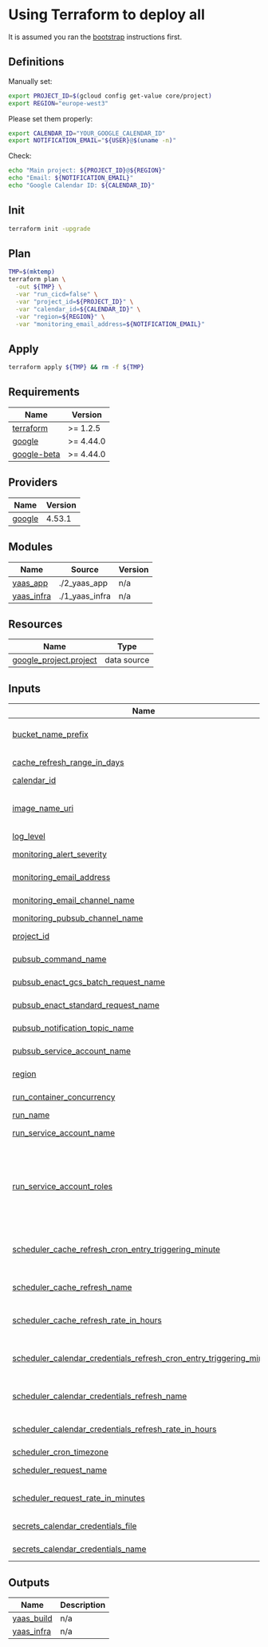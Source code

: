 # Using Terraform to deploy all

It is assumed you ran the [bootstrap](../bootstrap/README.md) instructions first.

## Definitions

Manually set:

```bash
export PROJECT_ID=$(gcloud config get-value core/project)
export REGION="europe-west3"
```

Please set them properly:

```bash
export CALENDAR_ID="YOUR_GOOGLE_CALENDAR_ID"
export NOTIFICATION_EMAIL="${USER}@$(uname -n)"
```

Check:

```bash
echo "Main project: ${PROJECT_ID}@${REGION}"
echo "Email: ${NOTIFICATION_EMAIL}"
echo "Google Calendar ID: ${CALENDAR_ID}"
```

## Init

```bash
terraform init -upgrade
```

## Plan

```bash
TMP=$(mktemp)
terraform plan \
  -out ${TMP} \
  -var "run_cicd=false" \
  -var "project_id=${PROJECT_ID}" \
  -var "calendar_id=${CALENDAR_ID}" \
  -var "region=${REGION}" \
  -var "monitoring_email_address=${NOTIFICATION_EMAIL}"
```

## Apply

```bash
terraform apply ${TMP} && rm -f ${TMP}
```

<!-- BEGINNING OF PRE-COMMIT-TERRAFORM DOCS HOOK -->
## Requirements

| Name | Version |
|------|---------|
| <a name="requirement_terraform"></a> [terraform](#requirement\_terraform) | >= 1.2.5 |
| <a name="requirement_google"></a> [google](#requirement\_google) | >= 4.44.0 |
| <a name="requirement_google-beta"></a> [google-beta](#requirement\_google-beta) | >= 4.44.0 |

## Providers

| Name | Version |
|------|---------|
| <a name="provider_google"></a> [google](#provider\_google) | 4.53.1 |

## Modules

| Name | Source | Version |
|------|--------|---------|
| <a name="module_yaas_app"></a> [yaas\_app](#module\_yaas\_app) | ./2_yaas_app | n/a |
| <a name="module_yaas_infra"></a> [yaas\_infra](#module\_yaas\_infra) | ./1_yaas_infra | n/a |

## Resources

| Name | Type |
|------|------|
| [google_project.project](https://registry.terraform.io/providers/hashicorp/google/latest/docs/data-sources/project) | data source |

## Inputs

| Name | Description | Type | Default | Required |
|------|-------------|------|---------|:--------:|
| <a name="input_bucket_name_prefix"></a> [bucket\_name\_prefix](#input\_bucket\_name\_prefix) | Prefix to name the YAAS artefacts bucket, the suffix is the project numerical ID. | `string` | `"yaas-app"` | no |
| <a name="input_cache_refresh_range_in_days"></a> [cache\_refresh\_range\_in\_days](#input\_cache\_refresh\_range\_in\_days) | How many days, in the future, to cache events for. | `number` | `3` | no |
| <a name="input_calendar_id"></a> [calendar\_id](#input\_calendar\_id) | YAAS Google Calendar ID to use | `string` | n/a | yes |
| <a name="input_image_name_uri"></a> [image\_name\_uri](#input\_image\_name\_uri) | YAAS docker application image URI. E.g.: LOCATION-docker.pkg.dev/PROJECT\_ID/yaas-docker/yaas:latest | `string` | `"us-docker.pkg.dev/cloudrun/container/hello"` | no |
| <a name="input_log_level"></a> [log\_level](#input\_log\_level) | YAAS Cloud Run log level. | `string` | `"INFO"` | no |
| <a name="input_monitoring_alert_severity"></a> [monitoring\_alert\_severity](#input\_monitoring\_alert\_severity) | Severity, included, above which it should generate an alert. | `string` | `"ERROR"` | no |
| <a name="input_monitoring_email_address"></a> [monitoring\_email\_address](#input\_monitoring\_email\_address) | When there is a failure, it needs to send the alert to a specific email. | `string` | n/a | yes |
| <a name="input_monitoring_email_channel_name"></a> [monitoring\_email\_channel\_name](#input\_monitoring\_email\_channel\_name) | Runtime monitoring channel name to email. | `string` | `"yaas-build-email-monitoring-channel"` | no |
| <a name="input_monitoring_pubsub_channel_name"></a> [monitoring\_pubsub\_channel\_name](#input\_monitoring\_pubsub\_channel\_name) | Runtime monitoring channel name. | `string` | `"yaas-build-pubsub-monitoring-channel"` | no |
| <a name="input_project_id"></a> [project\_id](#input\_project\_id) | Project ID where to deploy and source of data. | `string` | n/a | yes |
| <a name="input_pubsub_command_name"></a> [pubsub\_command\_name](#input\_pubsub\_command\_name) | Name of the Pub/Sub topic to send commands to. | `string` | `"yaas-command"` | no |
| <a name="input_pubsub_enact_gcs_batch_request_name"></a> [pubsub\_enact\_gcs\_batch\_request\_name](#input\_pubsub\_enact\_gcs\_batch\_request\_name) | Name of the Pub/Sub topic to send GCS based batch scaling requests. | `string` | `"yaas-enact-gcs-batch-request"` | no |
| <a name="input_pubsub_enact_standard_request_name"></a> [pubsub\_enact\_standard\_request\_name](#input\_pubsub\_enact\_standard\_request\_name) | Name of the Pub/Sub topic to send specific scaling requests. | `string` | `"yaas-enact-standard-request"` | no |
| <a name="input_pubsub_notification_topic_name"></a> [pubsub\_notification\_topic\_name](#input\_pubsub\_notification\_topic\_name) | Name of the Pub/Sub topic to send runtime notification about errors. | `string` | `"yaas-notifications"` | no |
| <a name="input_pubsub_service_account_name"></a> [pubsub\_service\_account\_name](#input\_pubsub\_service\_account\_name) | Service account to be used by Pub/Sub to trigger YAAS. | `string` | `"yaas-pubsub-sa"` | no |
| <a name="input_region"></a> [region](#input\_region) | Default region where to create resources. | `string` | `"us-central1"` | no |
| <a name="input_run_container_concurrency"></a> [run\_container\_concurrency](#input\_run\_container\_concurrency) | YAAS Cloud Run container concurrency. | `number` | `80` | no |
| <a name="input_run_name"></a> [run\_name](#input\_run\_name) | YAAS Cloud Run name. | `string` | `"yaas-run"` | no |
| <a name="input_run_service_account_name"></a> [run\_service\_account\_name](#input\_run\_service\_account\_name) | YAAS Cloud Run Service Account identity | `string` | `"yaas-run-sa"` | no |
| <a name="input_run_service_account_roles"></a> [run\_service\_account\_roles](#input\_run\_service\_account\_roles) | All admin roles required to let YAAS manage resources | `list(string)` | <pre>[<br>  "roles/compute.instanceAdmin.v1",<br>  "roles/cloudfunctions.admin",<br>  "roles/cloudsql.admin",<br>  "roles/run.admin",<br>  "roles/iam.serviceAccountUser"<br>]</pre> | no |
| <a name="input_scheduler_cache_refresh_cron_entry_triggering_minute"></a> [scheduler\_cache\_refresh\_cron\_entry\_triggering\_minute](#input\_scheduler\_cache\_refresh\_cron\_entry\_triggering\_minute) | YAAS calendar cache refresh triggering minute. Please only change if you know what you are doing. | `number` | `17` | no |
| <a name="input_scheduler_cache_refresh_name"></a> [scheduler\_cache\_refresh\_name](#input\_scheduler\_cache\_refresh\_name) | Name of the Cloud Scheduler that triggers YAAS calendar cache refresh | `string` | `"yaas-cache-refresh"` | no |
| <a name="input_scheduler_cache_refresh_rate_in_hours"></a> [scheduler\_cache\_refresh\_rate\_in\_hours](#input\_scheduler\_cache\_refresh\_rate\_in\_hours) | YAAS calendar cache refresh rate in hours, i.e., how many hours after a refresh to repeat it. | `number` | `6` | no |
| <a name="input_scheduler_calendar_credentials_refresh_cron_entry_triggering_minute"></a> [scheduler\_calendar\_credentials\_refresh\_cron\_entry\_triggering\_minute](#input\_scheduler\_calendar\_credentials\_refresh\_cron\_entry\_triggering\_minute) | YAAS calendar calendar credentials refresh triggering minute. Please only change if you know what you are doing. | `number` | `13` | no |
| <a name="input_scheduler_calendar_credentials_refresh_name"></a> [scheduler\_calendar\_credentials\_refresh\_name](#input\_scheduler\_calendar\_credentials\_refresh\_name) | Name of the Cloud Scheduler that triggers YAAS calendar credentials refresh | `string` | `"yaas-calendar-credentials-refresh"` | no |
| <a name="input_scheduler_calendar_credentials_refresh_rate_in_hours"></a> [scheduler\_calendar\_credentials\_refresh\_rate\_in\_hours](#input\_scheduler\_calendar\_credentials\_refresh\_rate\_in\_hours) | YAAS calendar credentials refresh rate in hours, i.e., how many hours after a refresh to repeat it. | `number` | `4` | no |
| <a name="input_scheduler_cron_timezone"></a> [scheduler\_cron\_timezone](#input\_scheduler\_cron\_timezone) | Crontab entry timezone. | `string` | `"Etc/UTC"` | no |
| <a name="input_scheduler_request_name"></a> [scheduler\_request\_name](#input\_scheduler\_request\_name) | Name of the Cloud Scheduler that triggers YAAS request emission. | `string` | `"yaas-request-emission"` | no |
| <a name="input_scheduler_request_rate_in_minutes"></a> [scheduler\_request\_rate\_in\_minutes](#input\_scheduler\_request\_rate\_in\_minutes) | YAAS calendar cache refresh rate in hours, i.e., how many hours after a refresh to repeat it. | `number` | `30` | no |
| <a name="input_secrets_calendar_credentials_file"></a> [secrets\_calendar\_credentials\_file](#input\_secrets\_calendar\_credentials\_file) | File with the secret content for Google calendar credentials | `string` | `null` | no |
| <a name="input_secrets_calendar_credentials_name"></a> [secrets\_calendar\_credentials\_name](#input\_secrets\_calendar\_credentials\_name) | Secret name where the Google calendar credentials are stored | `string` | `"yaas_calendar_credentials"` | no |

## Outputs

| Name | Description |
|------|-------------|
| <a name="output_yaas_build"></a> [yaas\_build](#output\_yaas\_build) | n/a |
| <a name="output_yaas_infra"></a> [yaas\_infra](#output\_yaas\_infra) | n/a |
<!-- END OF PRE-COMMIT-TERRAFORM DOCS HOOK -->
